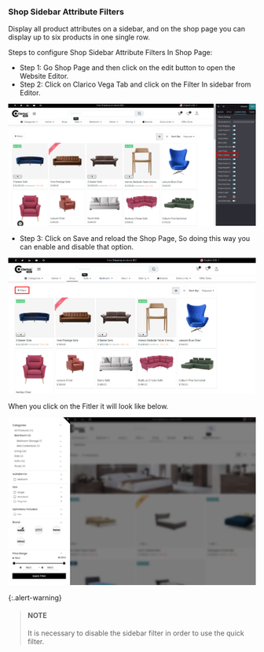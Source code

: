 
### Shop Sidebar Attribute Filters



Display all product attributes on a sidebar, and on the shop page you can display up to six products in one single row.


Steps to configure Shop Sidebar Attribute Filters In Shop Page:


* Step 1: Go Shop Page and then click on the edit button to open the Website Editor.
* Step 2: Click on Clarico Vega Tab and click on the Filter In sidebar from Editor.


![](./images/55-1.png)


* Step 3: Click on Save and reload the Shop Page, So doing this way you can enable and disable that option.


![](./images/55-2.png)


When you click on the Fitler it will look like below.


![](./images/55-3.jpg)


{:.alert-warning} 
> 
> #### NOTE
> 
> It is necessary to disable the sidebar filter in order to use the quick filter.
> 
> 
